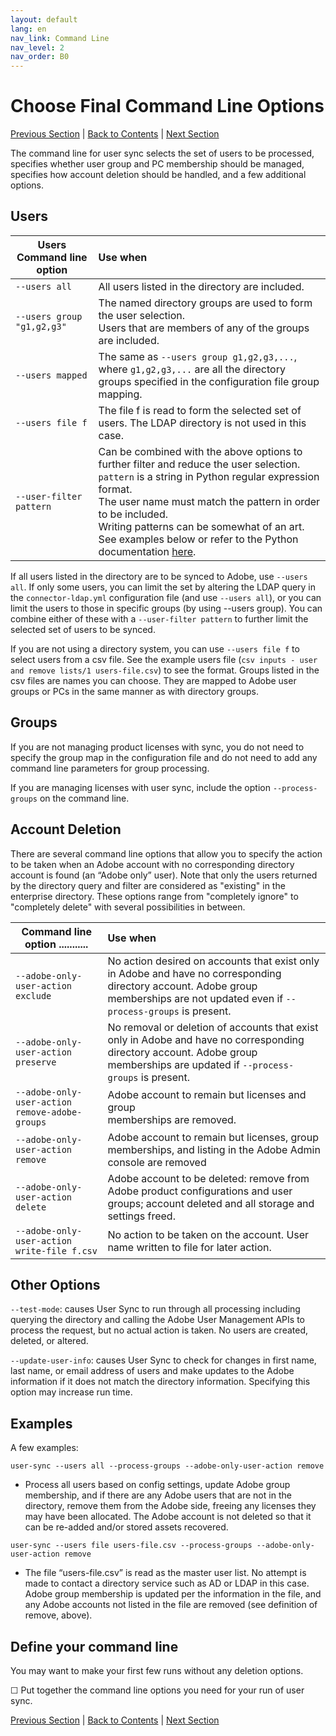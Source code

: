 ```yaml
---
layout: default
lang: en
nav_link: Command Line
nav_level: 2
nav_order: B0
---
```


# Choose Final Command Line Options

[Previous Section](monitoring.md) \| [Back to Contents](index.md) \|  [Next Section](scheduling.md)

The command line for user sync selects the set of users to be processed, specifies whether user group and PC membership should be managed, specifies how account deletion should be handled, and a few additional options.

## Users


| Users Command line option  | Use when           |
| ------------- |:-------------| 
|   `--users all` |    All users listed in the directory are included.  |
|   `--users group "g1,g2,g3"`  |    The named directory groups are used to form the user selection. <br>Users that are members of any of the groups are included.  |
|   `--users mapped`  |    The same as `--users group g1,g2,g3,...`, where `g1,g2,g3,...` are all the directory groups specified in the configuration file group mapping.|
|   `--users file f`  |    The file f is read to form the selected set of users.  The LDAP directory is not used in this case. |
|   `--user-filter pattern`    |  Can be combined with the above options to further filter and reduce the user selection. <br>`pattern` is a string in Python regular expression format.  <br>The user name must match the pattern in order to be included.  <br>Writing patterns can be somewhat of an art.  See examples below or refer to the Python documentation [here](https://docs.python.org/2/library/re.html). |


If all users listed in the directory are to be synced to Adobe, use `--users all`.  If only some users, you can limit the set by altering the LDAP query in the `connector-ldap.yml` configuration file (and use `--users all`), or you can limit the users to those in specific groups (by using --users group).  You can combine either of these with a `--user-filter pattern` to further limit the selected set of users to be synced.

If you are not using a directory system, you can use `--users file f` to select users from a csv file.  See the example users file (`csv inputs - user and remove lists/1 users-file.csv`) to see the format.  Groups listed in the csv files are names you can choose.  They are mapped to Adobe user groups or PCs in the same manner as with directory groups.

## Groups

If you are not managing product licenses with sync, you do not need to specify the group map in the configuration file and do not need to add any command line parameters for group processing.

If you are managing licenses with user sync, include the option `--process-groups` on the command line.


## Account Deletion


There are several command line options that allow you to specify the action to be taken when an Adobe account with no corresponding directory account is found (an “Adobe only” user).
Note that only the users returned by the directory query and filter are considered as "existing" in the enterprise directory.  These options range from "completely ignore" to "completely delete" with several possibilities in between.



| Command line option       ...........| Use when           |
| ------------- |:-------------| 
|   `--adobe-only-user-action exclude`                        |  No action desired on accounts that exist only in Adobe and have no corresponding directory account. Adobe group memberships are not updated even if `--process-groups` is present. |
|   `--adobe-only-user-action preserve`                        |  No removal or deletion of accounts that exist only in Adobe and have no corresponding directory account. Adobe group memberships are updated if `--process-groups` is present. |
|   `--adobe-only-user-action remove-adobe-groups` |    Adobe account to remain but licenses and group <br>memberships are removed.  |
|   `--adobe-only-user-action remove`  |    Adobe account to remain but licenses, group memberships, and listing in the Adobe Admin console are removed   |
|   `--adobe-only-user-action delete`  |    Adobe account to be deleted: remove from<br>Adobe product configurations and user groups; account deleted and all storage and settings freed. |
|   `--adobe-only-user-action write-file f.csv`    |  No action to be taken on the account.  User name written to file for later action. |




## Other Options

`--test-mode`:  causes User Sync to run through all processing including querying the directory and calling the Adobe User Management APIs to process the request, but no actual action is taken.  No users are created, deleted, or altered.

`--update-user-info`: causes User Sync to check for changes in first name, last name, or email address of users and make updates to the Adobe information if it does not match the directory information.  Specifying this option may increase run time.


## Examples

A few examples:

`user-sync --users all --process-groups --adobe-only-user-action remove`

- Process all users based on config settings, update Adobe group membership, and if there are any Adobe users that are not in the directory, remove them from the Adobe side, freeing any licenses they may have been allocated.  The Adobe account is not deleted so that it can be re-added and/or stored assets recovered.
    
`user-sync --users file users-file.csv --process-groups --adobe-only-user-action remove`

- The file “users-file.csv” is read as the master user list. No attempt is made to contact a directory service such as AD or LDAP in this case.  Adobe group membership is updated per the information in the file, and any Adobe accounts not listed in the file are removed (see definition of remove, above).

## Define your command line

You may want to make your first few runs without any deletion options.

&#9744;  Put together the command line options you need for your run of user sync.


[Previous Section](monitoring.md) \| [Back to Contents](index.md) \|  [Next Section](scheduling.md)
